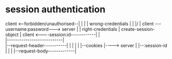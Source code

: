 # session authentication

  client <--forbidden/unauthorised--|
   |                                |
   |                          wrong-credentials 
   |                                |
  \|/                               |
client ---username:password---> server 
                                    |
                                    |
                             right-credentials
                                    |
                             create-session-object
                                    |
  client <----session:id------------|
   |  
   |---------------------------|   
   |--request-header-----------|
   |      |                    |
   |      |--cookies           |----> server
   |           |--:session-id  |
   |                           |
   |--request-body-------------|
